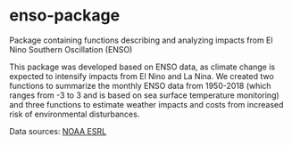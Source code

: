 # enso-package
Package containing functions describing and analyzing impacts from El Nino Southern Oscillation (ENSO)

This package was developed based on ENSO data, as climate change is expected to intensify impacts from El Nino and La Nina. We created two functions to summarize the monthly ENSO data from 1950-2018 (which ranges from -3 to 3 and is based on sea surface temperature monitoring) and three functions to estimate weather impacts and costs from increased risk of environmental disturbances. 

Data sources: [NOAA ESRL](https://www.esrl.noaa.gov/psd/data/correlation/oni.data)
